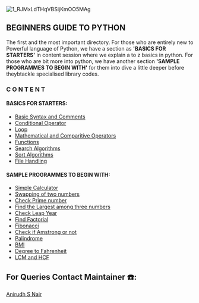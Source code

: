 ![1_RJMxLdTHqVBSijKmOO5MAg](https://user-images.githubusercontent.com/79012314/205110430-c103bbb0-b55f-4467-bf9f-a81fcdef52bc.jpg)
## BEGINNERS GUIDE TO PYTHON

The first and the most important directory. For those who are entirely new to Powerful language of Python, we have a section as **'BASICS FOR STARTERS'** in content session where we explain a to z basics in python. For those who are bit more into python, we have another section **'SAMPLE PROGRAMMES TO BEGIN WITH'** for them into dive a little deeper before theybtackle specialised library codes.


### **C O N T E N T**
#### BASICS FOR STARTERS:
- [Basic Syntax and Comments]()
- [Conditional Operator]()
- [Loop](https://github.com/CSI-SCT-SB/PY_XTREME/tree/main/BeginnerBasics/LOOPs)
- [Mathematical and Comparitive Operators]()
- [Functions](https://github.com/CSI-SCT-SB/PY_XTREME/tree/main/BeginnerBasics/FUNCTIONS)
- [Search Algorithms](https://github.com/CSI-SCT-SB/PY_XTREME/tree/main/BeginnerBasics/SEARCH_ALGORITHMS)
- [Sort Algorithms](https://github.com/CSI-SCT-SB/PY_XTREME/tree/main/BeginnerBasics/SORT_ALGORITHMS)
- [File Handling]()

#### SAMPLE PROGRAMMES TO BEGIN WITH:
- [Simple Calculator](https://github.com/CSI-SCT-SB/PY_XTREME/blob/main/BeginnerBasics/simple_calculator.ipynb)
- [Swapping of two numbers](https://github.com/CSI-SCT-SB/PY_XTREME/blob/main/BeginnerBasics/swaping_numbers.ipynb)
- [Check Prime number](https://github.com/CSI-SCT-SB/PY_XTREME/blob/main/BeginnerBasics/prime.ipynb)
- [Find the Largest among three numbers](https://github.com/CSI-SCT-SB/PY_XTREME/blob/main/BeginnerBasics/largest_among_three.ipynb)
- [Check Leap Year](https://github.com/CSI-SCT-SB/PY_XTREME/blob/main/BeginnerBasics/LEAP_YEAR.ipynb)
- [Find Factorial](https://github.com/CSI-SCT-SB/PY_XTREME/blob/main/BeginnerBasics/factorial.ipynb)
- [Fibonacci](https://github.com/CSI-SCT-SB/PY_XTREME/blob/main/BeginnerBasics/fibonacci_series.ipynb)
- [Check if Amstrong or not](https://github.com/CSI-SCT-SB/PY_XTREME/blob/main/BeginnerBasics/amstrong.ipynb)
- [Palindrome](https://github.com/CSI-SCT-SB/PY_XTREME/blob/main/BeginnerBasics/Palindrome.ipynb)
- [BMI](https://github.com/CSI-SCT-SB/PY_XTREME/blob/main/BeginnerBasics/BMI.ipynb)
- [Degree to Fahrenheit](https://github.com/CSI-SCT-SB/PY_XTREME/blob/main/BeginnerBasics/cel_to_far.ipynb)
- [LCM and HCF]()
## For Queries Contact Maintainer ☎️:
[Anirudh S Nair](https://wa.me/<+919656100940>)


